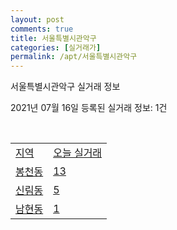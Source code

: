 ```yaml
---
layout: post
comments: true
title: 서울특별시관악구
categories: [실거래가]
permalink: /apt/서울특별시관악구
---
```


서울특별시관악구 실거래 정보

2021년 07월 16일 등록된 실거래 정보: 1건

<script type="text/javascript">
  google.charts.load('current', {'packages':['corechart']});
  google.charts.setOnLoadCallback(drawChart);

  function drawChart() {
    var data = google.visualization.arrayToDataTable([['거래일', '매매', '전월세', '전매'], ['20-07', 118, 294, 0], ['20-08', 118, 401, 1], ['20-09', 119, 402, 3], ['20-10', 131, 386, 0], ['20-11', 183, 381, 1], ['20-12', 231, 401, 2], ['21-01', 176, 446, 0], ['21-02', 137, 363, 1], ['21-03', 138, 405, 1], ['21-04', 104, 292, 0], ['21-05', 171, 369, 0], ['21-06', 90, 267, 0], ['21-07', 11, 116, 0]]);

    var options = {
      title: '최근 1년간 유형별 거래량 추이',
      legend: { position: 'bottom' }
    };

    var chart = new google.visualization.LineChart(document.getElementById('columnchart_material'));
    chart.draw(data, (options));
  }
</script>

<div id="columnchart_material" style="width: 95%; margin-left: -35px"></div>
<br>
<table class="sortable">
  <tr>
    <td><a href="#">지역</a></td>
    <td><a href="#">오늘 실거래</a></td>
  </tr>

  
  <tr class="item">
    <td><a href="서울특별시 관악구 봉천동">봉천동</a></td>
    <td><a href="서울특별시 관악구 봉천동">13</a></td>
  </tr>
    

  <tr class="item">
    <td><a href="서울특별시 관악구 신림동">신림동</a></td>
    <td><a href="서울특별시 관악구 신림동">5</a></td>
  </tr>
    

  <tr class="item">
    <td><a href="서울특별시 관악구 남현동">남현동</a></td>
    <td><a href="서울특별시 관악구 남현동">1</a></td>
  </tr>
    


</table>


    
